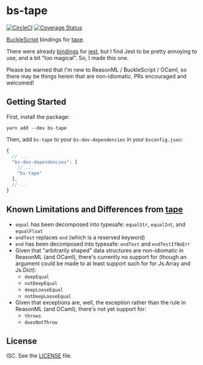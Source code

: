 # bs-tape

[![CircleCI](https://circleci.com/gh/jeffreywescott/bs-tape.svg?style=svg)](https://circleci.com/gh/jeffreywescott/bs-tape) [![Coverage Status](https://coveralls.io/repos/github/jeffreywescott/bs-tape/badge.svg?branch=master)](https://coveralls.io/github/jeffreywescott/bs-tape?branch=master)

[BuckleScript][BuckleScript] bindings for [tape][tape].

There were already [bindings][bs-jest] for [jest][jest], but I find Jest to be pretty annoying to use, and a bit "too magical". So, I made this one.

Please be warned that I'm new to ReasonML / BuckleScript / OCaml, so there may be things herein that are non-idiomatic. PRs encouraged and welcomed!

## Getting Started

First, install the package:

```
yarn add --dev bs-tape
```

Then, add `bs-tape` to your `bs-dev-dependencies` in your `bsconfig.json`:

```javascript
{
  // ...
  "bs-dev-dependencies": [
    // ...
    "bs-tape"
  ],
  // ...
}
```

## Known Limitations and Differences from [tape][tape]

- `equal` has been decomposed into typesafe: `equalStr`, `equalInt`, and `equalFloat`
- `endTest` replaces `end` (which is a reserved keyword)
- `end` has been decomposed into typesafe: `endTest` and `endTestIfNoErr`
- Given that "arbitrarily shaped" data structures are non-idiomatic in ReasonML (and OCaml), there's currently no support for (though an argument could be made to at least support such for for Js.Array and Js.Dict):
  - `deepEqual`
  - `notDeepEqual`
  - `deepLooseEqual`
  - `notDeepLooseEqual`
- Given that exceptions are, well, the exception rather than the rule in ReasonML (and OCaml), there's not yet support for:
  - `throws`
  - `doesNotThrow`

## License

ISC. See the [LICENSE](./LICENSE) file.

<!-- links -->
[BuckleScript]: https://bucklescript.github.io/
[tape]: https://github.com/substack/tape
[bs-jest]: https://github.com/glennsl/bs-jest
[jest]: https://github.com/facebook/jest